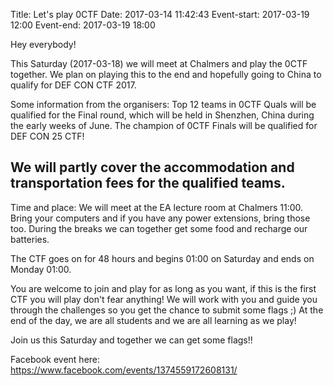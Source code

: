 Title: Let's play 0CTF
Date: 2017-03-14 11:42:43
Event-start: 2017-03-19 12:00
Event-end: 2017-03-19 18:00

Hey everybody!

This Saturday (2017-03-18) we will meet at Chalmers and play the 0CTF together. We plan on playing this to the end and hopefully going to China to qualify for DEF CON CTF 2017.

Some information from the organisers:
Top 12 teams in 0CTF Quals will be qualified for the Final round, which will be held in Shenzhen, China during the early weeks of June.
The champion of 0CTF Finals will be qualified for DEF CON 25 CTF!

We will partly cover the accommodation and transportation fees for the qualified teams.
---------

Time and place:
We will meet at the EA lecture room at Chalmers 11:00. Bring your computers and if you have any power extensions, bring those too. During the breaks we can together get some food and recharge our batteries.

The CTF goes on for 48 hours and begins 01:00 on Saturday and ends on Monday 01:00.

You are welcome to join and play for as long as you want, if this is the first CTF you will play don't fear anything! We will work with you and guide you through the challenges so you get the chance to submit some flags ;) At the end of the day, we are all students and we are all learning as we play!

Join us this Saturday and together we can get some flags!!

Facebook event here: https://www.facebook.com/events/1374559172608131/